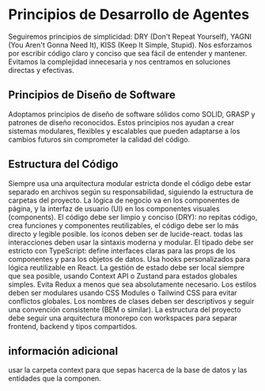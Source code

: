 # Principios de Desarrollo de Agentes
Seguiremos principios de simplicidad: DRY (Don't Repeat Yourself), YAGNI (You Aren't Gonna Need It), KISS (Keep It Simple, Stupid). Nos esforzamos por escribir código claro y conciso que sea fácil de entender y mantener. Evitamos la complejidad innecesaria y nos centramos en soluciones directas y efectivas.
## Principios de Diseño de Software
Adoptamos principios de diseño de software sólidos como SOLID, GRASP y patrones de diseño reconocidos. Estos principios nos ayudan a crear sistemas modulares, flexibles y escalables que pueden adaptarse a los cambios futuros sin comprometer la calidad del código.
## Estructura del Código
Siempre usa una arquitectura modular estricta donde el código debe estar separado en archivos según su responsabilidad, siguiendo la estructura de carpetas del proyecto. La lógica de negocio va en los componentes de página, y la interfaz de usuario (UI) en los componentes visuales (components). El código debe ser limpio y conciso (DRY): no repitas código, crea funciones y componentes reutilizables, el código debe ser lo más directo y legible posible. los íconos deben ser de lucide-react. todas las interacciones deben usar la sintaxis moderna y modular. El tipado debe ser estricto con TypeScript: define interfaces claras para las props de los componentes y para los objetos de datos. Usa hooks personalizados para lógica reutilizable en React. La gestión de estado debe ser local siempre que sea posible, usando Context API o Zustand para estados globales simples. Evita Redux a menos que sea absolutamente necesario. Los estilos deben ser modulares usando CSS Modules o Tailwind CSS para evitar conflictos globales. Los nombres de clases deben ser descriptivos y seguir una convención consistente (BEM o similar). La estructura del proyecto debe seguir una arquitectura monorepo con workspaces para separar frontend, backend y tipos compartidos.
## información adicional
usar la carpeta context para que sepas hacerca de la base de datos y las entidades que la componen.